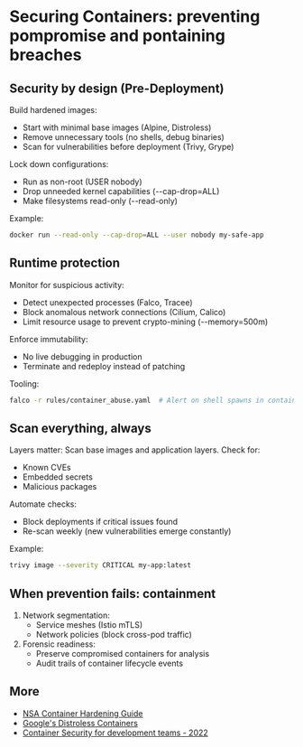 # Securing Containers: preventing pompromise and pontaining breaches

## Security by design (Pre-Deployment)

Build hardened images:

* Start with minimal base images (Alpine, Distroless)
* Remove unnecessary tools (no shells, debug binaries)
* Scan for vulnerabilities before deployment (Trivy, Grype)

Lock down configurations:

* Run as non-root (USER nobody)
* Drop unneeded kernel capabilities (--cap-drop=ALL)
* Make filesystems read-only (--read-only)

Example:
```bash
docker run --read-only --cap-drop=ALL --user nobody my-safe-app
```

## Runtime protection

Monitor for suspicious activity:

* Detect unexpected processes (Falco, Tracee)
* Block anomalous network connections (Cilium, Calico)
* Limit resource usage to prevent crypto-mining (--memory=500m)

Enforce immutability:

* No live debugging in production
* Terminate and redeploy instead of patching

Tooling:

```bash
falco -r rules/container_abuse.yaml  # Alert on shell spawns in containers
```

## Scan everything, always

Layers matter: Scan base images and application layers. Check for:

* Known CVEs
* Embedded secrets
* Malicious packages

Automate checks:

* Block deployments if critical issues found
* Re-scan weekly (new vulnerabilities emerge constantly)

Example:

```bash
trivy image --severity CRITICAL my-app:latest
```

## When prevention fails: containment

1. Network segmentation:
   * Service meshes (Istio mTLS)
   * Network policies (block cross-pod traffic)
2. Forensic readiness:
   * Preserve compromised containers for analysis
   * Audit trails of container lifecycle events

## More

* [NSA Container Hardening Guide](https://media.defense.gov/2022/Jan/26/2002929608/-1/-1/0/CTR_KUBERNETES_HARDENING_GUIDANCE_1.2_20220126.PDF)
* [Google's Distroless Containers](https://github.com/GoogleContainerTools/distroless)
* [Container Security for development teams - 2022](https://snyk.io/learn/container-security/)


